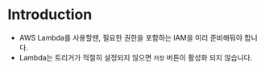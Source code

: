 # Introduction
* AWS Lambda를 사용할땐, 필요한 권한을 포함하는 IAM을 미리 준비해둬야 합니다.
* Lambda는 트리거가 적절히 설정되지 않으면 `저장` 버튼이 활성화 되지 않습니다.